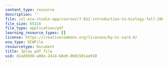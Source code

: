 ```yaml
---
content_type: resource
description: ''
file: /ol-ocw-studio-app/courses/7-012-introduction-to-biology-fall-2004/d2ad59d6a08e2414b8e98b01501ae910_zrBZjcsQ_BQ.pdf
file_size: 65316
file_type: application/pdf
learning_resource_types: []
license: https://creativecommons.org/licenses/by-nc-sa/4.0/
ocw_type: OCWFile
resourcetype: Document
title: 3play pdf file
uid: d2ad59d6-a08e-2414-b8e9-8b01501ae910
---
```

